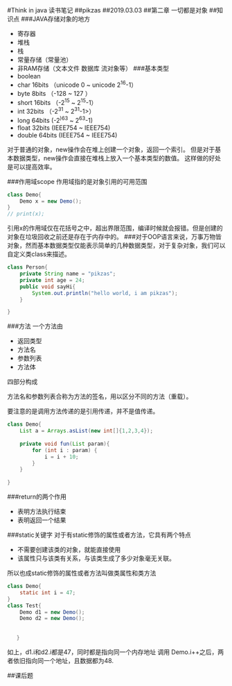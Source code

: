 #Think in java 读书笔记
##pikzas
##2019.03.03
##第二章 一切都是对象
##知识点
###JAVA存储对象的地方
* 寄存器
* 堆栈
* 栈
* 常量存储（常量池）
* 非RAM存储（文本文件 数据库 流对象等）
###基本类型
* boolean 
* char 16bits （unicode 0 ~ unicode 2<sup>16</sup>-1）
* byte 8bits （-128 ~ 127 ）
* short 16bits （-2<sup>15</sup> ~ 2<sup>15</sup>-1）
* int 32bits （-2<sup>31</sup> ~ 2<sup>31</sup>-1>）
* long 64bits (-2<sup>)63</sup>  ~ 2<sup>63</sup>-1)
* float 32bits (IEEE754 ~ IEEE754)
* double 64bits (IEEE754 ~ IEEE754)

对于普通的对象，new操作会在堆上创建一个对象，返回一个索引。
但是对于基本数据类型，new操作会直接在堆栈上放入一个基本类型的数值。
这样做的好处是可以提高效率。

###作用域scope
作用域指的是对象引用的可用范围
```java
class Demo{
    Demo x = new Demo();
}
// print(x);
```
引用x的作用域仅在花括号之中，超出界限范围，编译时候就会报错。但是创建的对象在垃圾回收之前还是存在于内存中的。
###对于OOP语言来说，万事万物皆对象，然而基本数据类型仅能表示简单的几种数据类型，对于复杂对象，我们可以自定义类class来描述。
```java
class Person{
    private String name = "pikzas";
    private int age = 24;
    public void sayHi{
        System.out.println("hello world, i am pikzas");
    }

}
```
###方法
一个方法由
* 返回类型
* 方法名
* 参数列表
* 方法体

四部分构成

方法名和参数列表合称为方法的签名，用以区分不同的方法（重载）。

要注意的是调用方法传递的是引用传递，并不是值传递。
```java
class Demo{
    List a = Arrays.asList(new int[]{1,2,3,4});
    
    private void fun(List param){
        for (int i : param) {
            i = i + 10;
        }
    }
    
}
```

###return的两个作用
* 表明方法执行结束
* 表明返回一个结果 

###static关键字
对于有static修饰的属性或者方法，它具有两个特点
* 不需要创建该类的对象，就能直接使用
* 该属性只与该类有关系，与该类生成了多少对象毫无关联。

所以也成static修饰的属性或者方法叫做类属性和类方法
```java
class Demo{
    static int i = 47;
}
class Test{
    Demo d1 = new Demo();
    Demo d2 = new Demo();
    
   
   }
```
如上，d1.i和d2.i都是47，同时都是指向同一个内存地址
调用 Demo.i++之后，两者依旧指向同一个地址，且数据都为48. 

##课后题